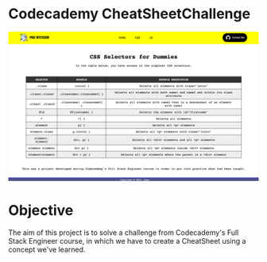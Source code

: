 # Codecademy CheatSheetChallenge

<img src="./images/screenshot.png" alt="Screenshot">

# Objective
The aim of this project is to solve a challenge from Codecademy's Full Stack Engineer course, in which we have to create a CheatSheet using a concept we've learned.